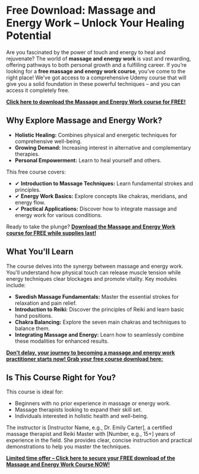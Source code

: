# Free Download: Massage and Energy Work – Unlock Your Healing Potential

Are you fascinated by the power of touch and energy to heal and rejuvenate? The world of **massage and energy work** is vast and rewarding, offering pathways to both personal growth and a fulfilling career. If you’re looking for a **free massage and energy work course**, you’ve come to the right place! We've got access to a comprehensive Udemy course that will give you a solid foundation in these powerful techniques – and you can access it completely free.

[**Click here to download the Massage and Energy Work course for FREE!**](https://udemywork.com/massage-and-energy-work)

## Why Explore Massage and Energy Work?

*   **Holistic Healing:** Combines physical and energetic techniques for comprehensive well-being.
*   **Growing Demand:** Increasing interest in alternative and complementary therapies.
*   **Personal Empowerment:** Learn to heal yourself and others.

This free course covers:

*   ✔ **Introduction to Massage Techniques:** Learn fundamental strokes and principles.
*   ✔ **Energy Work Basics:** Explore concepts like chakras, meridians, and energy flow.
*   ✔ **Practical Applications:** Discover how to integrate massage and energy work for various conditions.

Ready to take the plunge? **[Download the Massage and Energy Work course for FREE while supplies last!](https://udemywork.com/massage-and-energy-work)**

## What You'll Learn

The course delves into the synergy between massage and energy work. You'll understand how physical touch can release muscle tension while energy techniques clear blockages and promote vitality. Key modules include:

*   **Swedish Massage Fundamentals:** Master the essential strokes for relaxation and pain relief.
*   **Introduction to Reiki:** Discover the principles of Reiki and learn basic hand positions.
*   **Chakra Balancing:** Explore the seven main chakras and techniques to balance them.
*   **Integrating Massage and Energy:** Learn how to seamlessly combine these modalities for enhanced results.

**[Don't delay, your journey to becoming a massage and energy work practitioner starts now! Grab your free course download here:](https://udemywork.com/massage-and-energy-work)**

## Is This Course Right for You?

This course is ideal for:

*   Beginners with no prior experience in massage or energy work.
*   Massage therapists looking to expand their skill set.
*   Individuals interested in holistic health and well-being.

The instructor is [Instructor Name, e.g., Dr. Emily Carter], a certified massage therapist and Reiki Master with [Number, e.g., 15+] years of experience in the field. She provides clear, concise instruction and practical demonstrations to help you master the techniques.

**[Limited time offer – Click here to secure your FREE download of the Massage and Energy Work Course NOW!](https://udemywork.com/massage-and-energy-work)**
